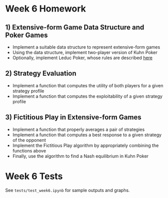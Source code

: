 # Week 6 Homework

## 1) Extensive-form Game Data Structure and Poker Games
- Implement a suitable data structure to represent extensive-form games
- Using the data structure, implement two-player version of Kuhn Poker
- Optionally, implement Leduc Poker, whose rules are described [here](https://arxiv.org/pdf/1207.1411)

## 2) Strategy Evaluation
- Implement a function that computes the utility of both players for a given strategy profile
- Implement a function that computes the exploitability of a given strategy profile

## 3) Fictitious Play in Extensive-form Games
- Implement a function that properly averages a pair of strategies
- Implement a function that computes a best response to a given strategy of the opponent
- Implement the Fictitious Play algorithm by appropriately combining the functions above
- Finally, use the algorithm to find a Nash equilibrium in Kuhn Poker

# Week 6 Tests

See `tests/test_week6.ipynb` for sample outputs and graphs.
